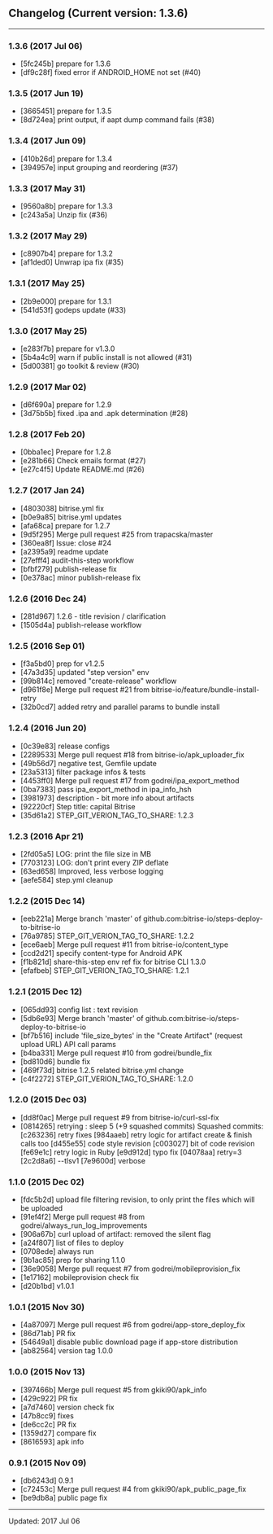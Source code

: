 ## Changelog (Current version: 1.3.6)

-----------------

### 1.3.6 (2017 Jul 06)

* [5fc245b] prepare for 1.3.6
* [df9c28f] fixed error if ANDROID_HOME not set (#40)

### 1.3.5 (2017 Jun 19)

* [3665451] prepare for 1.3.5
* [8d724ea] print output, if aapt dump command fails (#38)

### 1.3.4 (2017 Jun 09)

* [410b26d] prepare for 1.3.4
* [394957e] input grouping and reordering (#37)

### 1.3.3 (2017 May 31)

* [9560a8b] prepare for 1.3.3
* [c243a5a] Unzip fix (#36)

### 1.3.2 (2017 May 29)

* [c8907b4] prepare for 1.3.2
* [af1ded0] Unwrap ipa fix (#35)

### 1.3.1 (2017 May 25)

* [2b9e000] prepare for 1.3.1
* [541d53f] godeps update (#33)

### 1.3.0 (2017 May 25)

* [e283f7b] prepare for v1.3.0
* [5b4a4c9] warn if public install is not allowed (#31)
* [5d00381] go toolkit & review (#30)

### 1.2.9 (2017 Mar 02)

* [d6f690a] prepare for 1.2.9
* [3d75b5b] fixed .ipa and .apk determination (#28)

### 1.2.8 (2017 Feb 20)

* [0bba1ec] Prepare for 1.2.8
* [e281b66] Check emails format (#27)
* [e27c4f5] Update README.md (#26)

### 1.2.7 (2017 Jan 24)

* [4803038] bitrise.yml fix
* [b0e9a85] bitrise.yml updates
* [afa68ca] prepare for 1.2.7
* [9d5f295] Merge pull request #25 from trapacska/master
* [360ea8f] Issue: close #24
* [a2395a9] readme update
* [27efff4] audit-this-step workflow
* [bfbf279] publish-release fix
* [0e378ac] minor publish-release fix

### 1.2.6 (2016 Dec 24)

* [281d967] 1.2.6 - title revision / clarification
* [1505d4a] publish-release workflow

### 1.2.5 (2016 Sep 01)

* [f3a5bd0] prep for v1.2.5
* [47a3d35] updated "step version" env
* [99b814c] removed "create-release" workflow
* [d961f8e] Merge pull request #21 from bitrise-io/feature/bundle-install-retry
* [32b0cd7] added retry and parallel params to bundle install

### 1.2.4 (2016 Jun 20)

* [0c39e83] release configs
* [2289533] Merge pull request #18 from bitrise-io/apk_uploader_fix
* [49b56d7] negative test, Gemfile update
* [23a5313] filter package infos & tests
* [4453ff0] Merge pull request #17 from godrei/ipa_export_method
* [0ba7383] pass ipa_export_method in ipa_info_hsh
* [3981973] description - bit more info about artifacts
* [92220cf] Step title: capital Bitrise
* [35d61a2] STEP_GIT_VERION_TAG_TO_SHARE: 1.2.3

### 1.2.3 (2016 Apr 21)

* [2fd05a5] LOG: print the file size in MB
* [7703123] LOG: don't print every ZIP deflate
* [63ed658] Improved, less verbose logging
* [aefe584] step.yml cleanup

### 1.2.2 (2015 Dec 14)

* [eeb221a] Merge branch 'master' of github.com:bitrise-io/steps-deploy-to-bitrise-io
* [76a9785] STEP_GIT_VERION_TAG_TO_SHARE: 1.2.2
* [ece6aeb] Merge pull request #11 from bitrise-io/content_type
* [ccd2d21] specify content-type for Android APK
* [f1b821d] share-this-step env ref fix for bitrise CLI 1.3.0
* [efafbeb] STEP_GIT_VERION_TAG_TO_SHARE: 1.2.1

### 1.2.1 (2015 Dec 12)

* [065dd93] config list : text revision
* [5db6e93] Merge branch 'master' of github.com:bitrise-io/steps-deploy-to-bitrise-io
* [bf7b516] include 'file_size_bytes' in the "Create Artifact" (request upload URL) API call params
* [b4ba331] Merge pull request #10 from godrei/bundle_fix
* [bd810d6] bundle fix
* [469f73d] bitrise 1.2.5 related bitrise.yml change
* [c4f2272] STEP_GIT_VERION_TAG_TO_SHARE: 1.2.0

### 1.2.0 (2015 Dec 03)

* [dd8f0ac] Merge pull request #9 from bitrise-io/curl-ssl-fix
* [0814265] retrying : sleep 5 (+9 squashed commits) Squashed commits: [c263236] retry fixes [984aaeb] retry logic for artifact create & finish calls too [d455e55] code style revision [c003027] bit of code revision [fe69e1c] retry logic in Ruby [e9d912d] typo fix [04078aa] retry=3 [2c2d8a6] --tlsv1 [7e9600d] verbose

### 1.1.0 (2015 Dec 02)

* [fdc5b2d] upload file filtering revision, to only print the files which will be uploaded
* [91ef4f2] Merge pull request #8 from godrei/always_run_log_improvements
* [906a67b] curl upload of artifact: removed the silent flag
* [a24f807] list of files to deploy
* [0708ede] always run
* [9b1ac85] prep for sharing 1.1.0
* [36e9058] Merge pull request #7 from godrei/mobileprovision_fix
* [1e17162] mobileprovision check fix
* [d20b1bd] v1.0.1

### 1.0.1 (2015 Nov 30)

* [4a87097] Merge pull request #6 from godrei/app-store_deploy_fix
* [86d71ab] PR fix
* [54649a1] disable public download page if app-store distribution
* [ab82564] version tag 1.0.0

### 1.0.0 (2015 Nov 13)

* [397466b] Merge pull request #5 from gkiki90/apk_info
* [429c922] PR fix
* [a7d7460] version check fix
* [47b8cc9] fixes
* [de6cc2c] PR fix
* [1359d27] compare fix
* [8616593] apk info

### 0.9.1 (2015 Nov 09)

* [db6243d] 0.9.1
* [c72453c] Merge pull request #4 from gkiki90/apk_public_page_fix
* [be9db8a] public page fix

-----------------

Updated: 2017 Jul 06